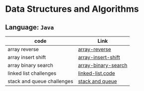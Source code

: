 # Data Structures and Algorithms

## Language: `Java`

| code                | Link                                                                                                                            |
| ------------------- | ------------------------------------------------------------------------------------------------------------------------------- |
| array reverse              | [array-reverse](code_challenges/array-reverse/README.md)             |
| array insert shift         | [array-insert-shift](code_challenges/array-insert-shift/README.md)             |
| array binary search        | [array-binary-search](code_challenges/array-binary-search/README.md)             |
| linked list challenges     | [linked-list](/home/nawal/401/data-structures-and-algorithms/java/code_challenges/linked-list/README.md),[code](/home/nawal/401/data-structures-and-algorithms/java/code_challenges/linked-list/lib/src/main/java/linked/list/structure/SinglyLinkedList.java)             |
| stack and queue challenges | [stack and queue](/home/nawal/401/data-structures-and-algorithms/java/code_challenges/stack-and-queue/README.md) |